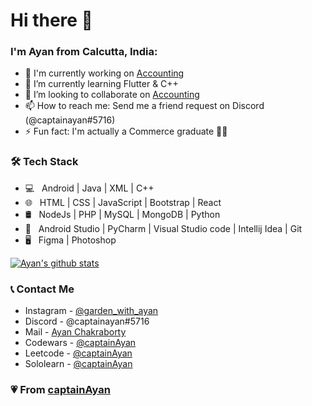 # Hi there 👋

### I'm Ayan from Calcutta, India:

- 🔭 I'm currently working on [Accounting](https://github.com/captainAyan/Accounting)
- 🌱 I’m currently learning Flutter & C++
- 👯 I’m looking to collaborate on [Accounting](https://github.com/captainAyan/Accounting)
- 📫 How to reach me: Send me a friend request on Discord (@captainayan#5716)
- ⚡ Fun fact: I'm actually a Commerce graduate 👨‍🎓

### 🛠 Tech Stack

- 💻 &nbsp; Android | Java | XML | C++  
- 🌐 &nbsp; HTML | CSS | JavaScript | Bootstrap | React
- 🛢 &nbsp; NodeJs | PHP | MySQL | MongoDB | Python
- 🔧 &nbsp; Android Studio | PyCharm | Visual Studio code | Intellij Idea | Git
- 🖥 &nbsp; Figma | Photoshop 

[![Ayan's github stats](https://github-readme-stats.vercel.app/api?username=captainayan&hide=contribs&count_private=true&show_icons=true&include_all_commits=true)]()

### 📞 Contact Me

- Instagram - [@garden_with_ayan](https://instagram.com/garden_with_ayan)
- Discord - @captainayan#5716
- Mail - [Ayan Chakraborty](mailto:ayanchakraborty105@gmail.com)
- Codewars - [@captainAyan](https://www.codewars.com/users/captainAyan)
- Leetcode - [@captainAyan](https://leetcode.com/captainAyan/)
- Sololearn - [@captainAyan](https://www.sololearn.com/Profile/6212313)

### 💗 From [captainAyan](https://github.com/captainAyan)

